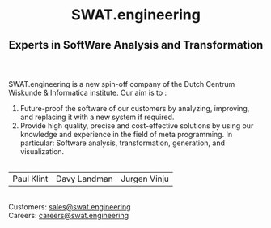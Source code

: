 <header class="logo">
    <h1><span class="name">SWAT</span><span class="dot">.</span><span class="tld">engineering</span></h1>
    <h2 class="subtitle">Experts in SoftWare Analysis and Transformation</h2>
</header>

SWAT.engineering is a new spin-off company of the Dutch Centrum Wiskunde & Informatica institute.
Our aim is to :

1. Future-proof the software of our customers by analyzing, improving, and replacing it with a new system if required.
2. Provide high quality, precise and cost-effective solutions by using our knowledge and experience in the field of meta programming. In particular: Software analysis, transformation, generation, and visualization.

<table style="width:100%; margin: 2em 0;">
    <tr style="text-align:center">
        <td> Paul Klint </td>
        <td> Davy Landman </td>
        <td> Jurgen Vinju </td>
    </tr>
</table>

Customers: [sales@swat.engineering](mailto:sales@swat.engineering) <br/>
Careers: [careers@swat.engineering](mailto:careers@swat.engineering)
